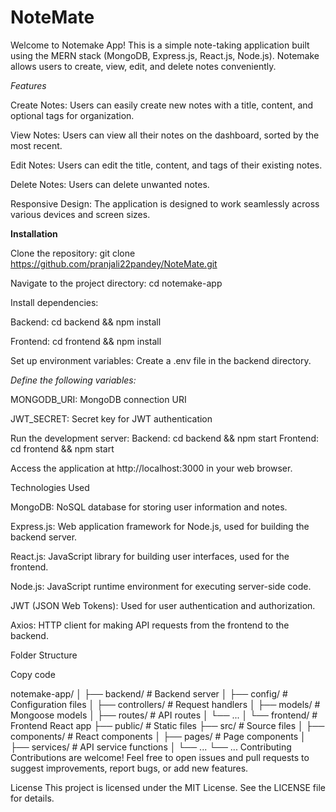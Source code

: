 # NoteMate
Welcome to Notemake App! This is a simple note-taking application built using the MERN stack (MongoDB, Express.js, React.js, Node.js). Notemake allows users to create, view, edit, and delete notes conveniently.

*Features*


Create Notes: Users can easily create new notes with a title, content, and optional tags for organization.

View Notes: Users can view all their notes on the dashboard, sorted by the most recent.

Edit Notes: Users can edit the title, content, and tags of their existing notes.

Delete Notes: Users can delete unwanted notes.

Responsive Design: The application is designed to work seamlessly across various devices and screen sizes.

**Installation**

Clone the repository: git clone https://github.com/pranjali22pandey/NoteMate.git

Navigate to the project directory: cd notemake-app

Install dependencies:

Backend: cd backend && npm install

Frontend: cd frontend && npm install

Set up environment variables:
Create a .env file in the backend directory.

*Define the following variables:*

MONGODB_URI: MongoDB connection URI

JWT_SECRET: Secret key for JWT authentication

Run the development server:
Backend: cd backend && npm start
Frontend: cd frontend && npm start

Access the application at http://localhost:3000 in your web browser.

Technologies Used

MongoDB: NoSQL database for storing user information and notes.

Express.js: Web application framework for Node.js, used for building the backend server.

React.js: JavaScript library for building user interfaces, used for the frontend.

Node.js: JavaScript runtime environment for executing server-side code.

JWT (JSON Web Tokens): Used for user authentication and authorization.

Axios: HTTP client for making API requests from the frontend to the backend.


Folder Structure

Copy code




notemake-app/
│
├── backend/                  # Backend server
│   ├── config/               # Configuration files
│   ├── controllers/          # Request handlers
│   ├── models/               # Mongoose models
│   ├── routes/               # API routes
│   └── ...
│
└── frontend/                 # Frontend React app
    ├── public/               # Static files
    ├── src/                  # Source files
    │   ├── components/       # React components
    │   ├── pages/            # Page components
    │   ├── services/         # API service functions
    │   └── ...
    └── ...
Contributing
Contributions are welcome! Feel free to open issues and pull requests to suggest improvements, report bugs, or add new features.

License
This project is licensed under the MIT License. See the LICENSE file for details.

